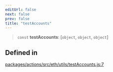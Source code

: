 ```yaml
---
editUrl: false
next: false
prev: false
title: "testAccounts"
---
```


> `const` **testAccounts**: [`object`, `object`, `object`]

## Defined in

[packages/actions/src/eth/utils/testAccounts.js:7](https://github.com/evmts/tevm-monorepo/blob/main/packages/actions/src/eth/utils/testAccounts.js#L7)
